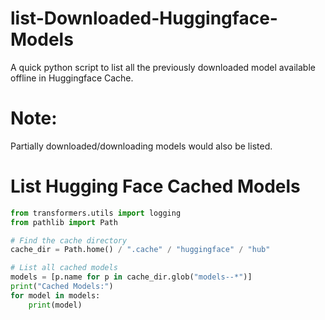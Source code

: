 # list-Downloaded-Huggingface-Models
A quick python script to list all the previously downloaded model available offline in Huggingface Cache.
# Note:
Partially downloaded/downloading models would also be listed.
# List Hugging Face Cached Models


```python
from transformers.utils import logging
from pathlib import Path

# Find the cache directory
cache_dir = Path.home() / ".cache" / "huggingface" / "hub"

# List all cached models
models = [p.name for p in cache_dir.glob("models--*")]
print("Cached Models:")
for model in models:
    print(model)
